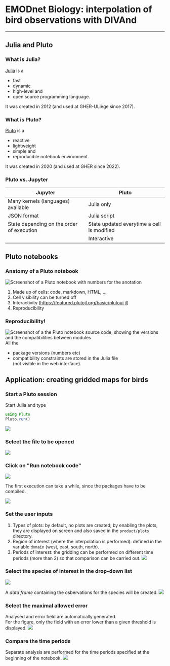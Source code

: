 # EMODnet Biology: interpolation of bird observations with DIVAnd
---
##  Julia and Pluto

### What is Julia?

[Julia](https://julialang.org/) is a 
- fast
- dynamic
- high-level and 
- open source
programming language.

It was created in 2012 (and used at GHER-ULiège since 2017).


### What is Pluto?

[Pluto](https://plutojl.org/) is a 
- reactive
- lightweight
- simple and 
- reproducible
notebook environment.

It was created in 2020 (and used at GHER since 2022).


### Pluto vs. Jupyter

| Jupyter    | Pluto |
| -------- | ------- |
| Many kernels (languages) available  | Julia only    |
| JSON format | Julia script     |
| State depending on the order of execution | State updated everytime a cell is modified |
|       |  Interactive |

## Pluto notebooks


### Anatomy of a Pluto notebook

![Screenshot of a Pluto notebook with numbers for the anotation](images/pluto_anatomy.png)

1.  Made up of cells: code, markdown, HTML, ...
2.  Cell visibility can be turned off
3.  Interactivity (https://featured.plutojl.org/basic/plutoui.jl)
4.  Reproducibility

### Reproducibility!

![Screenshot of a the Pluto notebook source code, showing the versions and the compatibilities between modules](images/pluto_end.png)
All the
- package versions (numbers etc)
- compatibility constraints
are stored in the Julia file     
(not visible in the web interface).

## Application: creating gridded maps for birds

### Start a Pluto session

Start Julia and type
```julia
using Pluto
Pluto.run()
```
![](images/pluto00.png)

### Select the file to be opened
![](images/pluto01.png)

### Click on "Run notebook code"
![](images/pluto02.png)

The first execution can take a while, since the packages have to be compiled.

![](images/pluto03.png)

### Set the user inputs
1. Types of plots: by default, no plots are created; by enabling the plots, they are displayed on screen and also saved in the `product/plots` directory.
2. Region of interest (where the interpolation is performed): defined in the variable `domain` (west, east, south, north).
3. Periods of interest: the gridding can be performed on different time periods (more than 2) so that comparison can be carried out.
![](images/pluto04.png)

### Select the species of interest in the drop-down list 
![](images/pluto05.png)

A _data frame_ containing the osbervations for the species will be created.
![](images/pluto06.png)

### Select the maximal allowed error

Analysed and error field are automatically generated.         
For the figure, only the field with an error lower than a given threshold is displayed.
![](images/pluto07.png)

### Compare the time periods

Separate analysis are performed for the time periods specified at the beginning of the notebook.
![](images/pluto08.png)
